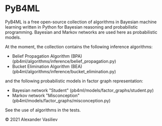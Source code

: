 # PyB4ML
PyB4ML is a free open-source collection of algorithms in Bayesian machine learning written in Python for Bayesian reasoning and probabilistic programming. Bayesian and Markov networks are used here as probabilistic models.

At the moment, the collection contains the following inference algorithms:
- Belief Propagation Algorithm (BPA) (pb4ml/algorithms/inference/belief_propagation.py)
- Bucket Elimination Algorithm (BEA) (pb4ml/algorithms/inference/bucket_elimination.py)

and the following probabilistic models in factor graph representation:
- Bayesian network "Student" (pb4ml/models/factor_graphs/student.py)
- Markov network "Misconception" (pb4ml/models/factor_graphs/misconception.py)

See the use of algorithms in the tests.

© 2021 Alexander Vasiliev
